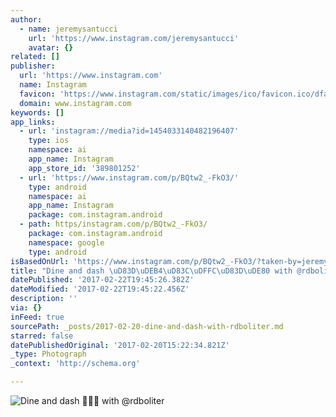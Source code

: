 ```yaml
---
author:
  - name: jeremysantucci
    url: 'https://www.instagram.com/jeremysantucci'
    avatar: {}
related: []
publisher:
  url: 'https://www.instagram.com'
  name: Instagram
  favicon: 'https://www.instagram.com/static/images/ico/favicon.ico/dfa85bb1fd63.ico'
  domain: www.instagram.com
keywords: []
app_links:
  - url: 'instagram://media?id=1454033140482196407'
    type: ios
    namespace: ai
    app_name: Instagram
    app_store_id: '389801252'
  - url: 'https://www.instagram.com/p/BQtw2_-FkO3/'
    type: android
    namespace: ai
    app_name: Instagram
    package: com.instagram.android
  - path: https/instagram.com/p/BQtw2_-FkO3/
    package: com.instagram.android
    namespace: google
    type: android
isBasedOnUrl: 'https://www.instagram.com/p/BQtw2_-FkO3/?taken-by=jeremysantucci'
title: "Dine and dash \uD83D\uDEB4\uD83C\uDFFC\uD83D\uDE80 with @rdboliter"
datePublished: '2017-02-22T19:45:26.382Z'
dateModified: '2017-02-22T19:45:22.456Z'
description: ''
via: {}
inFeed: true
sourcePath: _posts/2017-02-20-dine-and-dash-with-rdboliter.md
starred: false
datePublishedOriginal: '2017-02-20T15:22:34.821Z'
_type: Photograph
_context: 'http://schema.org'

---
```

![Dine and dash  with @rdboliter](https://scontent.cdninstagram.com/t51.2885-15/s640x640/sh0.08/e35/16789263_1763976697252467_3795482244655611904_n.jpg)